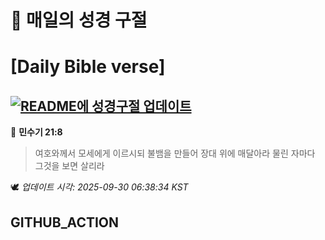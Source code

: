 # 🙏 매일의 성경 구절
# [Daily Bible verse]
## [![README에 성경구절 업데이트](https://github.com/DONGSUKA/first_test/actions/workflows/update-readme-bible.yml/badge.svg)](https://github.com/DONGSUKA/first_test/actions/workflows/update-readme-bible.yml)
<!-- START_BIBLE_VERSE -->
📖 **민수기 21:8**
> 여호와께서 모세에게 이르시되 불뱀을 만들어 장대 위에 매달아라 물린 자마다 그것을 보면 살리라

🕊️ _업데이트 시각: 2025-09-30 06:38:34 KST_
  <!-- END_BIBLE_VERSE -->
## GITHUB_ACTION
